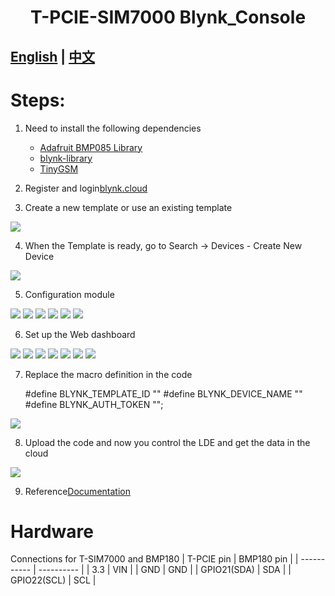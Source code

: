 <h1 align = "center">T-PCIE-SIM7000 Blynk_Console</h1>

## **[English](./README.MD) | [中文](./README_CN.MD)**


# Steps:
1. Need to install the following dependencies
     - [Adafruit BMP085 Library](https://github.com/adafruit/Adafruit-BMP085-Library)
     - [blynk-library](https://github.com/blynkkk/blynk-library)
     - [TinyGSM](https://github.com/vshymanskyy/TinyGSM)

2. Register and login[blynk.cloud](https://blynk.cloud/dashboard/login) 

3. Create a new template or use an existing template

![](../../../image/Blynk/SIM7000/1-Create_Template.png)

4.   When the Template is ready, go to Search -> Devices - Create New Device

![](../../../image/Blynk/SIM7000/2-Create_device.png)

5. Configuration module

![](../../../image/Blynk/SIM7000/3-Configuration_module.png)
![](../../../image/Blynk/SIM7000/3-1-Configuration_module.png)
![](../../../image/Blynk/SIM7000/3-2-Configuration_module.png)
![](../../../image/Blynk/SIM7000/3-3-Configuration_module.png)
![](../../../image/Blynk/SIM7000/3-4-Configuration_module.png)
![](../../../image/Blynk/SIM7000/3-5-Configuration_module.png)

6. Set up the Web dashboard

![](../../../image/Blynk/SIM7000/4-Dash_board.png)
![](../../../image/Blynk/SIM7000/4-1-Dash_board.png)
![](../../../image/Blynk/SIM7000/4-2-Dash_board.png)
![](../../../image/Blynk/SIM7000/4-3-Dash_board.png)
![](../../../image/Blynk/SIM7000/4-4-Dash_board.png)
![](../../../image/Blynk/SIM7000/4-5-Dash_board.png)
![](../../../image/Blynk/SIM7000/4-6-Dash_board.png)

7. Replace the macro definition in the code

    #define BLYNK_TEMPLATE_ID ""
    #define BLYNK_DEVICE_NAME ""
    #define BLYNK_AUTH_TOKEN "";

![](../../../image/Blynk/SIM7000/5-Ready_code.png)


8. Upload the code and now you control the LDE and get the data in the cloud
   
![](../../../image/Blynk/SIM7000/6.png)


9. Reference[Documentation](https://docs.blynk.io/en/)


# Hardware
Connections for T-SIM7000 and BMP180
| T-PCIE pin  | BMP180 pin |
| ----------- | ---------- |
| 3.3         | VIN        |
| GND         | GND        |
| GPIO21(SDA) | SDA        |
| GPIO22(SCL) | SCL        |





